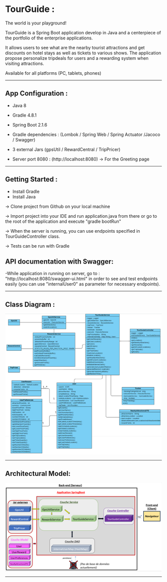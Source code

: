 
# TourGuide :

The world is your playground!

TourGuide is a Spring Boot application develop in Java and a centerpiece of the portfolio of the enterprise applications.

It allows users to see what are the nearby tourist attractions and get discounts on hotel stays as well as tickets to various shows. The application propose personalize tripdeals for users and a rewarding system when visiting attractions.

Available for all platforms (PC, tablets, phones)

-------------------------------------------------------------------------------------------------------------------------------------

## App Configuration :

- Java 8
- Gradle 4.8.1
- Spring Boot 2.1.6
- Gradle dependencies : (Lombok / Spring Web / Spring Actuator /Jacoco / Swagger)
- 3 external Jars (gpsUtil / RewardCentral / TripPricer)

- Server port 8080 : (http://localhost:8080) -> For the Greeting page

-------------------------------------------------------------------------------------------------------------------------------------

## Getting Started :

- Install Gradle
- Install Java

-> Clone project from Github on your local machine

-> Import project into your IDE and run application.java from there or go to the root of the application and execute "gradle bootRun"

-> When the server is running, you can use endpoints specified in TourGuideController class.

-> Tests can be run with Gradle

## API documentation with Swagger:

-While application in running on server, go to : "http://localhost:8080/swagger-ui.html" in order to see and test endpoints easily (you can use "internalUser0" as parameter for necessary endpoints).

-------------------------------------------------------------------------------------------------------------------------------------

## Class Diagram :

![Class Diagram](TourGuide/src/main/resources/images/classDiagram.png)

-------------------------------------------------------------------------------------------------------------------------------------

## Architectural Model:

![Architectural Model](TourGuide/src/main/resources/images/architectureSchema.png)

-------------------------------------------------------------------------------------------------------------------------------------